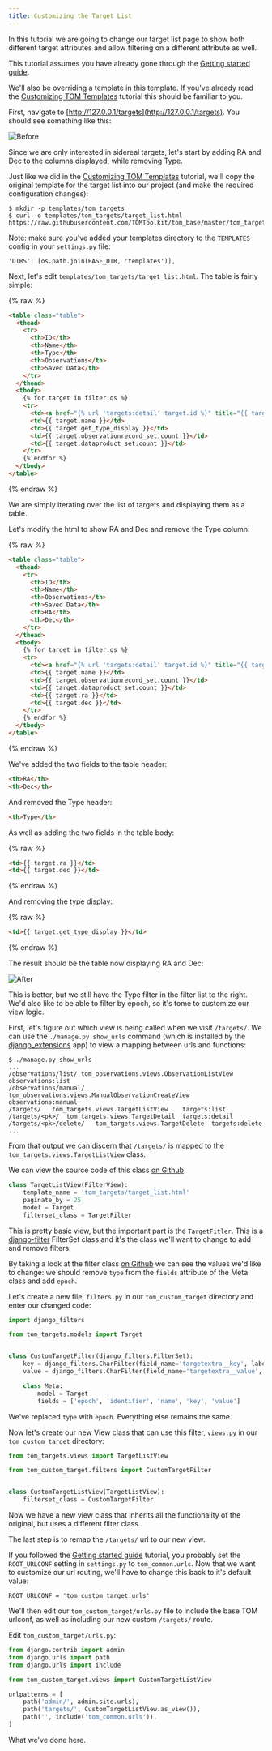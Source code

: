 ```yaml
---
title: Customizing the Target List
---
```


In this tutorial we are going to change our target list page to show both
different target attributes and allow filtering on a different attribute as well.

This tutorial assumes you have already gone through the [Getting
started guide](/docs/getting_started.md).

We'll also be overriding a template in this template. If you've already read the
[Customizing TOM Templates](/docs/customize_templates.md) tutorial this should be
familiar to you.

First, navigate to [http://127.0.0.1/targets](http://127.0.0.1/targets). You
should see something like this:

![Before](/assets/img/customize_views_doc/before.png)

Since we are only interested in sidereal targets, let's start by adding RA and Dec
to the columns displayed, while removing Type.

Just like we did in the [Customizing TOM Templates](/docs/customize_templates.md)
tutorial, we'll copy the original template for the target list into our project
(and make the required configuration changes):

    $ mkdir -p templates/tom_targets
    $ curl -o templates/tom_targets/target_list.html https://raw.githubusercontent.com/TOMToolkit/tom_base/master/tom_targets/templates/tom_targets/target_list.html

Note: make sure you've added your templates directory to the `TEMPLATES` config in
your `settings.py` file:

    'DIRS': [os.path.join(BASE_DIR, 'templates')],

Next, let's edit `templates/tom_targets/target_list.html`. The table is fairly
simple:

{% raw %}
```html
<table class="table">
  <thead>
    <tr>
      <th>ID</th>
      <th>Name</th>
      <th>Type</th>
      <th>Observations</th>
      <th>Saved Data</th>
    </tr>
  </thead>
  <tbody>
    {% for target in filter.qs %}
    <tr>
      <td><a href="{% url 'targets:detail' target.id %}" title="{{ target.identifier }}">{{ target.identifier }}</a></td>
      <td>{{ target.name }}</td>
      <td>{{ target.get_type_display }}</td>
      <td>{{ target.observationrecord_set.count }}</td>
      <td>{{ target.dataproduct_set.count }}</td>
    </tr>
    {% endfor %}
  </tbody>
</table>
```
{% endraw %}

We are simply iterating over the list of targets and displaying them as a table.

Let's modify the html to show RA and Dec and remove the Type column:

{% raw %}
```html
<table class="table">
  <thead>
    <tr>
      <th>ID</th>
      <th>Name</th>
      <th>Observations</th>
      <th>Saved Data</th>
      <th>RA</th>
      <th>Dec</th>
    </tr>
  </thead>
  <tbody>
    {% for target in filter.qs %}
    <tr>
      <td><a href="{% url 'targets:detail' target.id %}" title="{{ target.identifier }}">{{ target.identifier }}</a></td>
      <td>{{ target.name }}</td>
      <td>{{ target.observationrecord_set.count }}</td>
      <td>{{ target.dataproduct_set.count }}</td>
      <td>{{ target.ra }}</td>
      <td>{{ target.dec }}</td>
    </tr>
    {% endfor %}
  </tbody>
</table>
```
{% endraw %}

We've added the two fields to the table header:

```html
<th>RA</th>
<th>Dec</th>
```

And removed the Type header:

```html
<th>Type</th>
```

As well as adding the two fields in the table body:

{% raw %}
```html
<td>{{ target.ra }}</td>
<td>{{ target.dec }}</td>
```
{% endraw %}

And removing the type display:

{% raw %}
```html
<td>{{ target.get_type_display }}</td>
```
{% endraw %}

The result should be the table now displaying RA and Dec:

![After](/assets/img/customize_views_doc/after.png)


This is better, but we still have the Type filter in the filter list to the right.
We'd also like to be able to filter by epoch, so it's tome to customize our view
logic.

First, let's figure out which view is being called when we visit `/targets/`. We
can use the `./manage.py show_urls` command (which is installed by the
[django_extensions](https://github.com/django-extensions/django-extensions) app)
to view a mapping between urls and functions:

    $ ./manage.py show_urls
    ...
    /observations/list/	tom_observations.views.ObservationListView	observations:list
    /observations/manual/	tom_observations.views.ManualObservationCreateView	observations:manual
    /targets/	tom_targets.views.TargetListView	targets:list
    /targets/<pk>/	tom_targets.views.TargetDetail	targets:detail
    /targets/<pk>/delete/	tom_targets.views.TargetDelete	targets:delete
    ...

From that output we can discern that `/targets/` is mapped to the
`tom_targets.views.TargetListView` class.

We can view the source code of this class [on
Github](https://github.com/TOMToolkit/tom_base/blob/master/tom_targets/views.py)

```python
class TargetListView(FilterView):
    template_name = 'tom_targets/target_list.html'
    paginate_by = 25
    model = Target
    filterset_class = TargetFilter
```

This is pretty basic view, but the important part is the `TargetFitler`. This is a
[django-filter](https://django-filter.readthedocs.io/en/master/index.html)
FilterSet class and it's the class we'll want to change to add and remove filters.

By taking a look at the filter class [on
Github](https://github.com/TOMToolkit/tom_base/blob/master/tom_targets/filters.py)
we can see the values we'd like to change: we should remove `type` from the
`fields` attribute of the Meta class and add `epoch`.

Let's create a new file, `filters.py` in our `tom_custom_target` directory and
enter our changed code:

```python
import django_filters

from tom_targets.models import Target


class CustomTargetFilter(django_filters.FilterSet):
    key = django_filters.CharFilter(field_name='targetextra__key', label='Key')
    value = django_filters.CharFilter(field_name='targetextra__value', label='Value')

    class Meta:
        model = Target
        fields = ['epoch', 'identifier', 'name', 'key', 'value']
```

We've replaced `type` with `epoch`. Everything else remains the same.

Now let's create our new View class that can use this filter, `views.py` in our
`tom_custom_target` directory:

```python
from tom_targets.views import TargetListView

from tom_custom_target.filters import CustomTargetFilter


class CustomTargetListView(TargetListView):
    filterset_class = CustomTargetFilter

```

Now we have a new view class that inherits all the functionality of the original,
but uses a different filter class.

The last step is to remap the `/targets/` url to our new view.

If you followed the [Getting
started guide](/docs/getting_started.md) tutorial, you probably set the
`ROOT_URLCONF` setting in `settings.py` to `tom_common.urls`. Now that we want to
customize our url routing, we'll have to change this back to it's default value:

    ROOT_URLCONF = 'tom_custom_target.urls'

We'll then edit our `tom_custom_target/urls.py` file to include the base TOM
urlconf, as well as including our new custom `/targets/` route.

Edit `tom_custom_target/urls.py`:

```python
from django.contrib import admin
from django.urls import path
from django.urls import include

from tom_custom_target.views import CustomTargetListView

urlpatterns = [
    path('admin/', admin.site.urls),
    path('targets/', CustomTargetListView.as_view()),
    path('', include('tom_common.urls')),
]
```

What we've done here.
